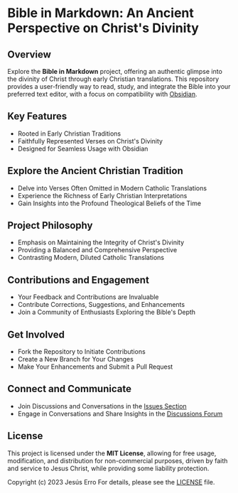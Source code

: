 # Bible in Markdown: An Ancient Perspective on Christ's Divinity

## Overview

Explore the **Bible in Markdown** project, offering an authentic glimpse into the divinity of Christ through early Christian translations. This repository provides a user-friendly way to read, study, and integrate the Bible into your preferred text editor, with a focus on compatibility with [Obsidian](https://obsidian.md/).

## Key Features

- Rooted in Early Christian Traditions
- Faithfully Represented Verses on Christ's Divinity
- Designed for Seamless Usage with Obsidian

## Explore the Ancient Christian Tradition

- Delve into Verses Often Omitted in Modern Catholic Translations
- Experience the Richness of Early Christian Interpretations
- Gain Insights into the Profound Theological Beliefs of the Time

## Project Philosophy

- Emphasis on Maintaining the Integrity of Christ's Divinity
- Providing a Balanced and Comprehensive Perspective
- Contrasting Modern, Diluted Catholic Translations

## Contributions and Engagement

- Your Feedback and Contributions are Invaluable
- Contribute Corrections, Suggestions, and Enhancements
- Join a Community of Enthusiasts Exploring the Bible's Depth

## Get Involved

- Fork the Repository to Initiate Contributions
- Create a New Branch for Your Changes
- Make Your Enhancements and Submit a Pull Request

## Connect and Communicate

- Join Discussions and Conversations in the [Issues Section](https://github.com/jesuserro/CatholicBible/issues)
- Engage in Conversations and Share Insights in the [Discussions Forum](https://github.com/jesuserro/CatholicBible/discussions)

## License

This project is licensed under the **MIT License**, allowing for free usage, modification, and distribution for non-commercial purposes, driven by faith and service to Jesus Christ, while providing some liability protection.

Copyright (c) 2023 Jesús Erro
For details, please see the [LICENSE](LICENSE) file.

